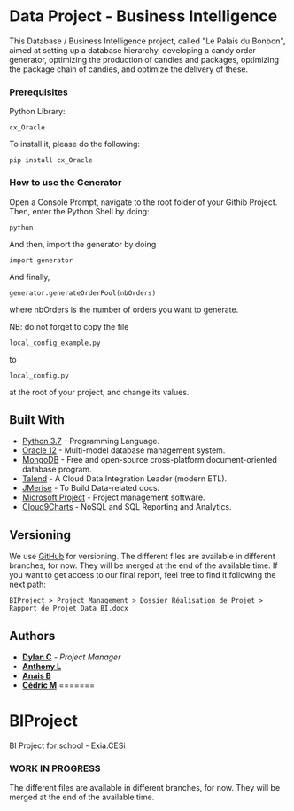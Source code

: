 # Data Project - Business Intelligence


This Database / Business Intelligence project, called "Le Palais du Bonbon", aimed at setting up a database hierarchy, developing a candy order generator, optimizing the production of candies and packages, optimizing the package chain of candies, and optimize the delivery of these.

### Prerequisites

Python Library:

```
cx_Oracle
```
To install it, please do the following:

```
pip install cx_Oracle
```

### How to use the Generator 

Open a Console Prompt, navigate to the root folder of your Githib Project. Then, enter the Python Shell by doing:

```
python
```
And then, import the generator by doing
```
import generator
```
And finally,
```
generator.generateOrderPool(nbOrders) 
```
where nbOrders is the number of orders you want to generate.

NB: do not forget to copy the file
```
local_config_example.py
```
to
```
local_config.py
```
at the root of your project, and change its values.

## Built With

* [Python 3.7](https://www.python.org/) - Programming Language.
* [Oracle 12](https://www.oracle.com/database/technologies/index.html) - Multi-model database management system.
* [MongoDB](https://www.mongodb.com/) - Free and open-source cross-platform document-oriented database program.
* [Talend](https://www.talend.com/) - A Cloud Data Integration Leader (modern ETL).
* [JMerise](http://www.jfreesoft.com/JMerise/) - To Build Data-related docs.
* [Microsoft Project](https://products.office.com/en/project/project-and-portfolio-management-software) - Project management software.
* [Cloud9Charts](https://www.knowi.com/) - NoSQL and SQL Reporting and Analytics.

## Versioning

We use [GitHub](https://github.com/) for versioning. The different files are available in different branches, for now. They will be merged at the end of the available time.
If you want to get access to our final report, feel free to find it following the next path:
```
BIProject > Project Management > Dossier Réalisation de Projet > Rapport de Projet Data BI.docx
```

## Authors

* **[Dylan C](https://github.com/DylanCa)** - *Project Manager*
* **[Anthony L](https://github.com/AnthonyLuque)**
* **[Anais B](https://github.com/BAnais)**
* **[Cédric M](https://github.com/Cedric-M)**
=======
# BIProject
BI Project for school - Exia.CESi

### WORK IN PROGRESS
The different files are available in different branches, for now. They will be merged at the end of the available time.
